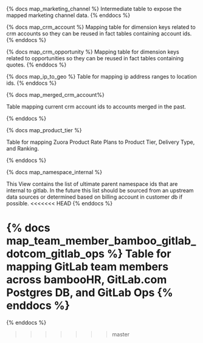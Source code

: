{% docs map_marketing_channel %}
 Intermediate table to expose the mapped marketing channel data.
{% enddocs %}

{% docs map_crm_account %}
 Mapping table for dimension keys related to crm accounts so they can be reused in fact tables containing account ids.
{% enddocs %}

{% docs map_crm_opportunity %}
 Mapping table for dimension keys related to opportunities so they can be reused in fact tables containing quotes.
{% enddocs %}

{% docs map_ip_to_geo %}
Table for mapping ip address ranges to location ids.
{% enddocs %}

{% docs map_merged_crm_account%}

Table mapping current crm account ids to accounts merged in the past.

{% enddocs %}

{% docs map_product_tier %}

 Table for mapping Zuora Product Rate Plans to Product Tier, Delivery Type, and Ranking.

{% enddocs %}

{% docs map_namespace_internal %}

This View contains the list of ultimate parent namespace ids that are internal to gitlab. In the future this list should be sourced from an upstream data sources or determined based on billing account in customer db if possible.
<<<<<<< HEAD
{% enddocs %}

{% docs map_team_member_bamboo_gitlab_dotcom_gitlab_ops %}
Table for mapping GitLab team members across bambooHR, GitLab.com Postgres DB, and GitLab Ops
{% enddocs %}
=======

{% enddocs %}
>>>>>>> master
